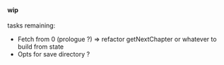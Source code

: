#### wip

tasks remaining:

- Fetch from 0 (prologue ?) => refactor getNextChapter or whatever to build from state
- Opts for save directory ?
